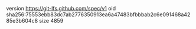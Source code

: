 version https://git-lfs.github.com/spec/v1
oid sha256:75553ebb83dc7ab2776350913ea6a47483bfbbbab2c6e091468a4285e3b604c8
size 4859
